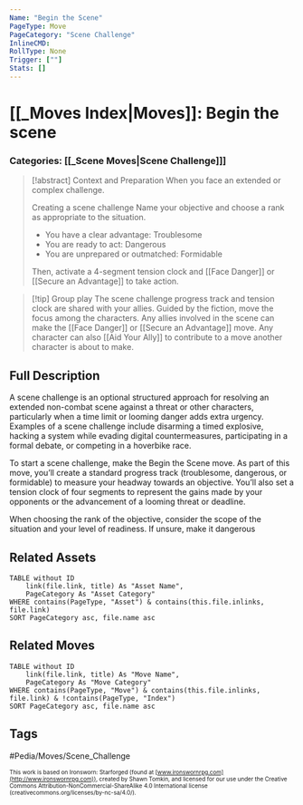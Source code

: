 ```yaml
---
Name: "Begin the Scene"
PageType: Move
PageCategory: "Scene Challenge"
InlineCMD:
RollType: None
Trigger: [""] 
Stats: []
---
```

# [[_Moves Index|Moves]]: Begin the scene
### Categories: [[_Scene Moves|Scene Challenge]]]
>[!abstract]  Context and Preparation
>When you face an extended or complex challenge.
>
>Creating a scene challenge
>Name your objective and choose a rank as appropriate to the situation. 
>- You have a clear advantage: Troublesome 
>- You are ready to act: Dangerous 
>- You are unprepared or outmatched: Formidable 
>
>Then, activate a 4-segment tension clock and [[Face Danger]] or [[Secure an Advantage]] to take action.

> [!tip] Group play
> The scene challenge progress track and tension clock are shared with your allies. Guided by the fiction, move the focus among the characters. Any allies involved in the scene can make the [[Face Danger]] or [[Secure an Advantage]] move. Any character can also [[Aid Your Ally]] to contribute to a move another character is about to make.

## Full Description
A scene challenge is an optional structured approach for resolving an extended non-combat scene against a threat or other characters, particularly when a time limit or looming danger adds extra urgency. Examples of a scene challenge include disarming a timed explosive, hacking a system while evading digital countermeasures, participating in a formal debate, or competing in a hoverbike race. 

To start a scene challenge, make the Begin the Scene move. As part of this move, you’ll create a standard progress track (troublesome, dangerous, or formidable) to measure your headway towards an objective. You’ll also set a tension clock of four segments to represent the gains made by your opponents or the advancement of a looming threat or deadline.

When choosing the rank of the objective, consider the scope of the situation and your level of readiness. If unsure, make it dangerous

## Related Assets
```dataview
TABLE without ID
	link(file.link, title) As "Asset Name",
	PageCategory As "Asset Category"
WHERE contains(PageType, "Asset") & contains(this.file.inlinks, file.link)
SORT PageCategory asc, file.name asc
```

## Related Moves
```dataview
TABLE without ID
	link(file.link, title) As "Move Name",
	PageCategory As "Move Category"
WHERE contains(PageType, "Move") & contains(this.file.inlinks, file.link) & !contains(PageType, "Index")
SORT PageCategory asc, file.name asc
```

## Tags
#Pedia/Moves/Scene_Challenge 

<font size=-2>This work is based on Ironsworn: Starforged (found at [www.ironswornrpg.com](http://www.ironswornrpg.com)), created by Shawn Tomkin, and licensed for our use under the Creative Commons Attribution-NonCommercial-ShareAlike 4.0 International license  (creativecommons.org/licenses/by-nc-sa/4.0/).</font>


